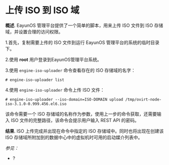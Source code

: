 # 上传 ISO 到 ISO 域

**概述**.
EayunOS 管理平台提供了一个简单的脚本，用来上传 ISO 文件到 ISO
存储域，并设置合理的访问权限。

1.首先，复制需要上传的 ISO 文件到运行 EayunOS 管理平台的系统的临时目录下。

2.使用 **root** 用户登录到EayunOS管理平台系统。

3.使用 `engine-iso-uploader` 命令查看存在的 ISO 存储域的名字：

    # engine-iso-uploader list


4.使用 `engine-iso-uploader` 命令上传 ISO 文件：

    # engine-iso-uploader --iso-domain=ISO-DOMAIN upload /tmp/ovirt-node-iso-3.1.0-0.999.456.el6.iso


该命令需要一个 ISO
存储域的名称作为参数，使用上一步的命令获取，还需要输入 ISO
文件的完整路径，该命令会提示用户输入 REST API 的密码。

**结果**.
ISO 上传完成并出现在命令中指定的 ISO 存储域中。同时也将出现在创建该 ISO
存储域所附加到的数据中心中的虚拟机时可用的启动媒介列表中。

*参见：*

-   ?
